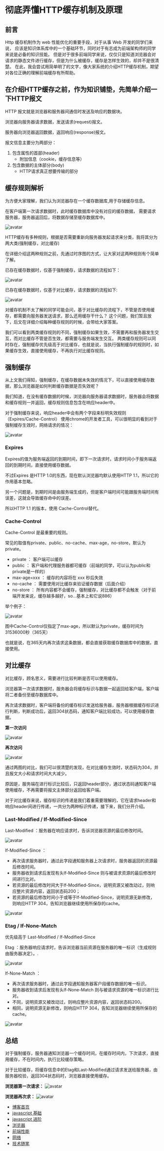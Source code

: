 # 彻底弄懂HTTP缓存机制及原理

## 前言

Http 缓存机制作为 web 性能优化的重要手段，对于从事 Web 开发的同学们来说，
应该是知识体系库中的一个基础环节，同时对于有志成为前端架构师的同学来说是必备的知识技能。
但是对于很多前端同学来说，仅仅只是知道浏览器会对请求的静态文件进行缓存，但是为什么被缓存，缓存是怎样生效的，却并不是很清楚。
在此，我会尝试用简单明了的文字，像大家系统的介绍HTTP缓存机制，期望对各位正确的理解前端缓存有所帮助。


## 在介绍HTTP缓存之前，作为知识铺垫，先简单介绍一下HTTP报文

HTTP 报文就是浏览器和服务器间通信时发送及响应的数据块。

浏览器向服务器请求数据，发送请求(request)报文。

服务器向浏览器返回数据，返回响应(response)报文。

报文信息主要分为两部分：
1. 包含属性的首部(header)
    + 附加信息（cookie，缓存信息等）
2. 包含数据的主体部分(body)
    + HTTP请求真正想要传输的部分
    
## 缓存规则解析

为方便大家理解，我们认为浏览器存在一个缓存数据库,用于存储缓存信息。

在客户端第一次请求数据时，此时缓存数据库中没有对应的缓存数据，
需要请求服务器，服务器返回后，将数据存储至缓存数据库中。

![avatar](./1.png)

HTTP缓存有多种规则，根据是否需要重新向服务器发起请求来分类，我将其分为两大类(强制缓存，对比缓存)

在详细介绍这两种规则之前，先通过时序图的方式，让大家对这两种规则有个简单了解。

已存在缓存数据时，仅基于强制缓存，请求数据的流程如下：

![avatar](./2.png)

已存在缓存数据时，仅基于对比缓存，请求数据的流程如下:

![avatar](./3.png)

对缓存机制不太了解的同学可能会问，基于对比缓存的流程下，不管是否使用缓存，都需要向服务器发送请求，那么还用缓存干什么？
这个问题，我们暂且放下，后文在详细介绍每种缓存规则的时候，会带给大家答案。

我们可以看到两类缓存规则的不同，强制缓存如果生效，不需要再和服务器发生交互，而对比缓存不管是否生效，都需要与服务端发生交互。
两类缓存规则可以同时存在，强制缓存优先级高于对比缓存，也就是说，当执行强制缓存的规则时，如果缓存生效，直接使用缓存，不再执行对比缓存规则。


## 强制缓存

从上文我们得知，强制缓存，在缓存数据未失效的情况下，可以直接使用缓存数据，那么浏览器是如何判断缓存数据是否失效呢？

我们知道，在没有缓存数据的时候，浏览器向服务器请求数据时，服务器会将数据和缓存规则一并返回，缓存规则信息包含在响应header中。

对于强制缓存来说，响应header中会有两个字段来标明失效规则（Expires/Cache-Control）
使用chrome的开发者工具，可以很明显的看到对于强制缓存生效时，网络请求的情况：

![avatar](./4.png)

### Expires

Expires的值为服务端返回的到期时间，即下一次请求时，请求时间小于服务端返回的到期时间，直接使用缓存数据。

不过Expires 是HTTP 1.0的东西，现在默认浏览器均默认使用HTTP 1.1，所以它的作用基本忽略。

另一个问题是，到期时间是由服务端生成的，但是客户端时间可能跟服务端时间有误差，这就会导致缓存命中的误差。

所以HTTP 1.1 的版本，使用 Cache-Control替代。

### Cache-Control

Cache-Control 是最重要的规则。

常见的取值有private、public、no-cache、max-age，no-store，默认为private。

+ private     ： 客户端可以缓存
+ public      ： 客户端和代理服务器都可缓存（前端的同学，可以认为public和private是一样的）
+ max-age=xxx ： 缓存的内容将在 xxx 秒后失效
+ no-cache    ： 需要使用对比缓存来验证缓存数据（后面介绍）
+ no-store    ： 所有内容都不会缓存，强制缓存，对比缓存都不会触发（对于前端开发来说，缓存越多越好，so...基本上和它说886）

举个例子：

![avatar](./5.png)

图中Cache-Control仅指定了max-age，所以默认为private，缓存时间为31536000秒（365天）

也就是说，在365天内再次请求这条数据，都会直接获取缓存数据库中的数据，直接使用。

## 对比缓存

对比缓存，顾名思义，需要进行比较判断是否可以使用缓存。

浏览器第一次请求数据时，服务器会将缓存标识与数据一起返回给客户端，客户端将二者备份至缓存数据库中。

再次请求数据时，客户端将备份的缓存标识发送给服务器，服务器根据缓存标识进行判断，判断成功后，返回304状态码，通知客户端比较成功，可以使用缓存数据。

**第一次访问**

![avatar](./6.png)

**再次访问**

![avatar](./7.png)

通过两图的对比，我们可以很清楚的发现，在对比缓存生效时，状态码为304，并且报文大小和请求时间大大减少。

原因是，服务端在进行标识比较后，只返回header部分，通过状态码通知客户端使用缓存，不再需要将报文主体部分返回给客户端。

对于对比缓存来说，缓存标识的传递是我们着重需要理解的，它在请求header和响应header间进行传递，一共分为两种标识传递，接下来，我们分开介绍。

### Last-Modified / If-Modified-Since

Last-Modified ：服务器在响应请求时，告诉浏览器资源的最后修改时间。

![avatar](./8.png)

If-Modified-Since ：
+ 再次请求服务器时，通过此字段通知服务器上次请求时，服务器返回的资源最后修改时间。
+ 服务器收到请求后发现有头If-Modified-Since 则与被请求资源的最后修改时间进行比对。
+ 若资源的最后修改时间大于If-Modified-Since，说明资源又被改动过，则响应整片资源内容，返回状态码200；
+ 若资源的最后修改时间小于或等于If-Modified-Since，说明资源无新修改，则响应HTTP 304，告知浏览器继续使用所保存的cache。

![avatar](./9.png)

### Etag / If-None-Match

优先级高于 Last-Modified / If-Modified-Since

Etag ：服务器响应请求时，告诉浏览器当前资源在服务器的唯一标识（生成规则由服务器决定）。.

![avatar](./10.png)

If-None-Match ：
+ 再次请求服务器时，通过此字段通知服务器客户段缓存数据的唯一标识。
+ 服务器收到请求后发现有头If-None-Match 则与被请求资源的唯一标识进行比对。
+ 不同，说明资源又被改动过，则响应整片资源内容，返回状态码200。
+ 相同，说明资源无新修改，则响应HTTP 304，告知浏览器继续使用所保存的cache。

![avatar](./11.png)

## 总结

对于强制缓存，服务器通知浏览器一个缓存时间，在缓存时间内，下次请求，直接用缓存，不在时间内，执行比较缓存策略。

对于比较缓存，将缓存信息中的Etag和Last-Modified通过请求发送给服务器，由服务器校验，返回304状态码时，浏览器直接使用缓存。

**浏览器第一次请求：**
![avatar](./12.png)

**浏览器再次求：**
![avatar](./13.png)


+ [博客首页](https://github.com/chenqf/blog)
+ [javascript 基础](https://github.com/chenqf/blog/blob/master/articles/javascript基础)
+ [javascript 进阶](https://github.com/chenqf/blog/blob/master/articles/javascript进阶)
+ [浏览器](https://github.com/chenqf/blog/blob/master/articles/浏览器)
+ [前端性能](https://github.com/chenqf/blog/blob/master/articles/前端性能)
+ [网络](https://github.com/chenqf/blog/blob/master/articles/网络)
+ [技术随笔](https://github.com/chenqf/blog/blob/master/articles/技术随笔)
